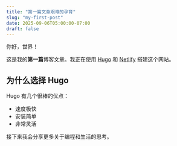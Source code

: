 ```yaml
---
title: "第一篇文章艰难的孕育"
slug: "my-first-post"
date: 2025-09-06T05:00:00-07:00
draft: false
---
```


你好，世界！

这是我的**第一篇**博客文章。我正在使用 [Hugo](https://gohugo.io/) 和 [Netlify](https://www.netlify.com/) 搭建这个网站。

## 为什么选择 Hugo

Hugo 有几个很棒的优点：

- 速度极快
- 安装简单
- 非常灵活

接下来我会分享更多关于编程和生活的思考。
